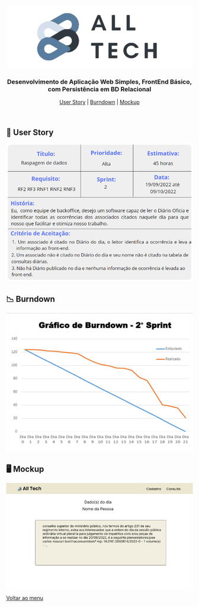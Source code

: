 <div align="center" id="menu">
<img src="img/logo_transparent.png"/></div>
<h3 align="center"> Desenvolvimento de Aplicação Web Simples, FrontEnd Básico, com Persistência em BD Relacional </h3>

<p align="center">
    <a href="#userstory">User Story</a> | 
    <a href="#burndown">Burndown</a> |
    <a href="#mockup">Mockup</a> 
</p>

<br>

<span id="userstory">  

## :dart: User Story 

<div align="center"> 
<img src="img/us_sprint2.png" width="700"/>

</div>

<span id="burndown">

## :chart_with_downwards_trend: Burndown

<div align="center"> 
<img src="img/burndown_s2.png" width="700"/>
</div>

<span id="mockup"> 

## :desktop_computer: Mockup

<div align="center ">
<img src="img/mockup_s2.png" width="700"/>
</div>

<a href="#menu">Voltar ao menu</a>
